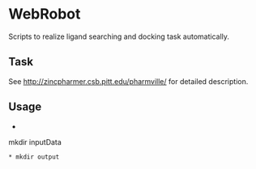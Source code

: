 # WebRobot
Scripts to realize ligand searching and docking task automatically.

## Task
See http://zincpharmer.csb.pitt.edu/pharmville/ for detailed description.

## Usage
* ```bash
mkdir inputData
```
* mkdir output
